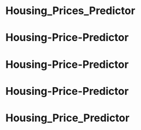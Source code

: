 # Housing_Prices_Predictor
# Housing-Price-Predictor
# Housing-Price-Predictor
# Housing-Price-Predictor
# Housing_Price_Predictor

